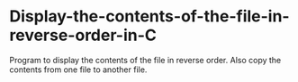 # Display-the-contents-of-the-file-in-reverse-order-in-C
Program to display the contents of the file in reverse order. Also copy the contents from one file to another file.
